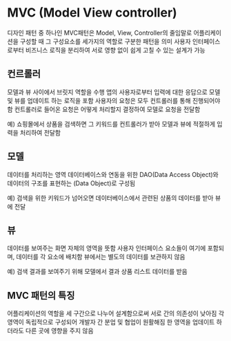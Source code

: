 # MVC (Model View controller)
디자인 패턴 중 하나인 MVC패턴은 Model, View, Controller의 줄임말로 어플리케이션을 구성할 때
그 구성요소를 세가지의 역할로 구분한 패턴을 의미
사용자 인터페이스로부터 비즈니스 로직을 분리하여 서로 영향 없이 쉽게 고칠 수 있는 설계가 가능

## 컨르롤러
모델과 뷰 사이에서 브릿지 역할을 수행
앱의 사용자로부터 입력에 대한 응답으로 모델 및 뷰를 업데이트 하는 로직을 포함
사용자의 요청은 모두 컨트롤러를 통해 진행되어야 함
컨트롤러로 들어온 요청은 어떻게 처리할지 결정하여 모델로 요청을 전달함

예) 쇼핑몰에서 상품을 검색하면 그 키워드를 컨트롤러가 받아 모델과 뷰에 적절하게 입력을 처리하여 전달함

## 모델
데이터를 처리하는 영역
데이터베이스와 연동을 위한 DAO(Data Access Object)와 데이터의 구조를 표현하는 (Data Object)로 구성됨

예) 검색을 위한 키워드가 넘어오면 데이터베이스에서 관련된 상품의 데이터를 받아 뷰에 전달

## 뷰
데이터를 보여주는 화면 자체의 영역을 뜻함
사용자 인터페이스 요소들이 여기에 포함되며, 데이터를 각 요소에 배치함
뷰에서는 별도의 데이터를 보관하지 않음

예) 검색 결과를 보여주기 위해 모델에서 결과 상품 리스트 데이터를 받음

## MVC 패턴의 특징
어플리케이션의 역할을 세 구간으로 나누어 설계함으로써 서로 간의 의존성이 낮아짐
각 영역이 독립적으로 구성되어 개발자 간 분업 및 협업이 원활해짐
한 영역을 업데이트 하더라도 다른 곳에 영향을 주지 않음
